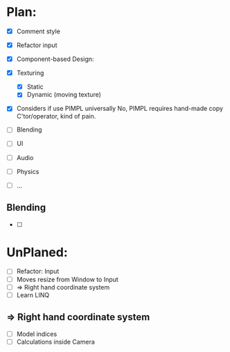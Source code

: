 
# Plan:

- [x] Comment style
- [x] Refactor input
- [x] Component-based Design:
- [x] Texturing
  - [x] Static
  - [x] Dynamic (moving texture)
- [x] Considers if use PIMPL universally
  No, PIMPL requires hand-made copy C'tor/operator, kind of pain. 
- [ ] Blending
- [ ] UI
- [ ] Audio
- [ ] Physics
- [ ] ...


## Blending

- [ ]  


# UnPlaned:

- [ ] Refactor: Input
- [ ] Moves resize from Window to Input
- [ ] => Right hand coordinate system
- [ ] Learn LINQ

## => Right hand coordinate system

- [ ] Model indices
- [ ] Calculations inside Camera